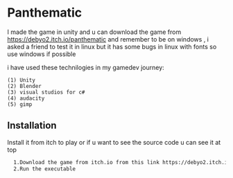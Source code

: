 # Panthematic
I made the game in unity and u can download the game from https://debyo2.itch.io/panthematic and remember to be on windows , i asked a friend to test it in linux but it has some bugs in linux with fonts so use windows if possible 


i have used these technilogies in my gamedev journey:
    
    (1) Unity
    (2) Blender
    (3) visual studios for c#
    (4) audacity
    (5) gimp



## Installation

Install it from itch to play or if u want to see the source code u can see it at top

```bash
  1.Download the game from itch.io from this link https://debyo2.itch.io/panthematic
  2.Run the executable 
```
